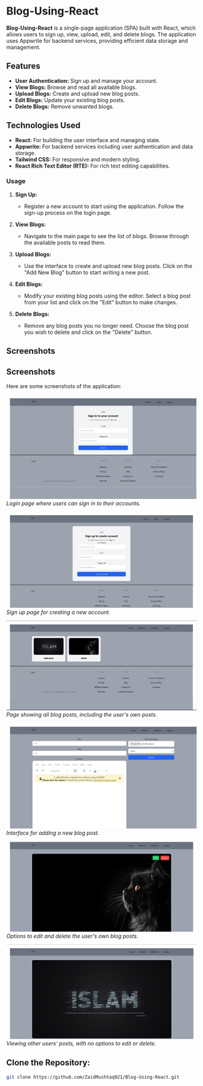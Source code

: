 # Blog-Using-React

**Blog-Using-React** is a single-page application (SPA) built with React, which allows users to sign up, view, upload, edit, and delete blogs. The application uses Appwrite for backend services, providing efficient data storage and management.

## Features

- **User Authentication:** Sign up and manage your account.
- **View Blogs:** Browse and read all available blogs.
- **Upload Blogs:** Create and upload new blog posts.
- **Edit Blogs:** Update your existing blog posts.
- **Delete Blogs:** Remove unwanted blogs.

## Technologies Used

- **React:** For building the user interface and managing state.
- **Appwrite:** For backend services including user authentication and data storage.
- **Tailwind CSS:** For responsive and modern styling.
- **React Rich Text Editor (RTE):** For rich text editing capabilities.


 
### Usage

1. **Sign Up:** 
   - Register a new account to start using the application. Follow the sign-up process on the login page.

2. **View Blogs:** 
   - Navigate to the main page to see the list of blogs. Browse through the available posts to read them.

3. **Upload Blogs:** 
   - Use the interface to create and upload new blog posts. Click on the "Add New Blog" button to start writing a new post.

4. **Edit Blogs:** 
   - Modify your existing blog posts using the editor. Select a blog post from your list and click on the "Edit" button to make changes.

5. **Delete Blogs:** 
   - Remove any blog posts you no longer need. Choose the blog post you wish to delete and click on the "Delete" button.
## Screenshots

## Screenshots

Here are some screenshots of the application:

![Login Page](https://github.com/ZaidMushtaq921/Blog-Using-React/blob/main/Readme_images/Screenshot0.png)
*Login page where users can sign in to their accounts.*

![Sign Up Page](https://github.com/ZaidMushtaq921/Blog-Using-React/blob/main/Readme_images/screenshot1.png)
*Sign up page for creating a new account.*

![All Posts](https://github.com/ZaidMushtaq921/Blog-Using-React/blob/main/Readme_images/screenshot5.png)
*Page showing all blog posts, including the user's own posts.*

![Add Post](https://github.com/ZaidMushtaq921/Blog-Using-React/blob/main/Readme_images/screenshot3.png)
*Interface for adding a new blog post.*

![Edit and Delete Posts](https://github.com/ZaidMushtaq921/Blog-Using-React/blob/main/Readme_images/screenshot6.png)
*Options to edit and delete the user's own blog posts.*

![View Only](https://github.com/ZaidMushtaq921/Blog-Using-React/blob/main/Readme_images/screenshot4.png)
*Viewing other users' posts, with no options to edit or delete.*

## Clone the Repository:

   ```bash
   git clone https://github.com/ZaidMushtaq921/Blog-Using-React.git
